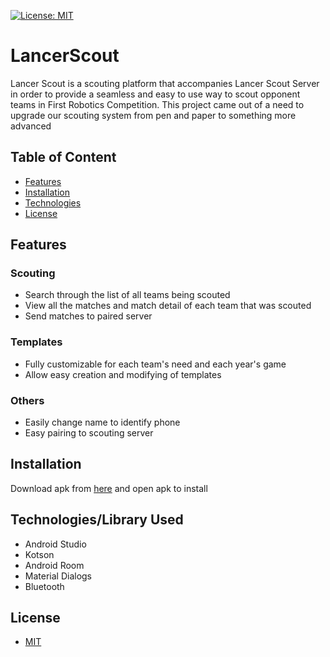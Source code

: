 [![License: MIT](https://img.shields.io/badge/License-MIT-blue.svg)](https://opensource.org/licenses/MIT)


# LancerScout
Lancer Scout is a scouting platform that accompanies Lancer Scout Server in order to provide a seamless and easy to use way to scout opponent teams in First Robotics Competition. This project came out of a need to upgrade our scouting system from pen and paper to something more advanced

## Table of Content
* [Features](#feature) 
* [Installation](#install) 
* [Technologies](#technology)
* [License](#license)

## <div id="feature"> Features </div> 
### Scouting 
- Search through the list of all teams being scouted
- View all the matches and match detail of each team that was scouted
- Send matches to paired server

### Templates
- Fully customizable for each team's need and each year's game
- Allow easy creation and modifying of templates

### Others
- Easily change name to identify phone
- Easy pairing to scouting server

## <div id="install"> Installation </div>
Download apk from [here](https://github.com/bchen290/LancerScout/releases/tag/1.0) and open apk to install

## <div id="technology"> Technologies/Library Used </div>
- Android Studio
- Kotson
- Android Room
- Material Dialogs
- Bluetooth

##  <div id="license">  License </div>

  + [MIT](https://choosealicense.com/licenses/mit/)
